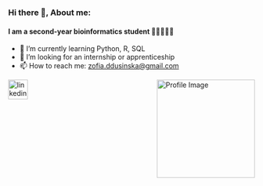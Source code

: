 ### Hi there 👋, About me:
#### I am a second-year bioinformatics student 👩🏼‍💻🧬🦠
- 🌱 I’m currently learning Python, R, SQL
- 💫 I’m looking for an internship or apprenticeship
- 📫 How to reach me: zofia.ddusinska@gmail.com

<div style="float: right;">
    <img src="https://github.com/zosiadd/zosiadd/assets/120915010/b0ba597d-de2a-445c-8e56-476d737f8228" alt="Profile Image" width="200"/>
</div>


 [<img src='https://cdn.jsdelivr.net/npm/simple-icons@3.0.1/icons/linkedin.svg' alt='linkedin' height='40'>](https://www.linkedin.com/in/zofia-dusińska-23502327b/) 
  






